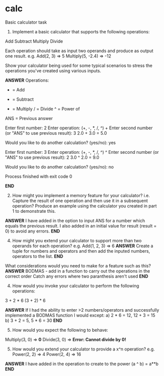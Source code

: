 # calc
Basic calculator task

1. Implement a basic calculator that supports the following operations:

Add
Subtract
Multiply
Divide 

Each operation should take as input two operands and produce as output one result.
e.g.
Add(2, 3) => 5
Multiply(5, -2.4) => -12 

Show your calculator being used for some typical scenarios to stress the operations you've created using various inputs.

**ANSWER**
Operations:
+ = Add
- = Subtract
* = Multiply
/ = Divide
^ = Power of

ANS = Previous answer

Enter first number: 2
Enter operation: (+, -, *, /, ^) +
Enter second number (or "ANS" to use previous result): 3
2.0 + 3.0
= 5.0

Would you like to do another calculation? (yes/no): yes

Enter first number: 3
Enter operation: (+, -, *, /, ^) ^
Enter second number (or "ANS" to use previous result): 2
3.0 ^ 2.0
= 9.0

Would you like to do another calculation? (yes/no): no

Process finished with exit code 0

**END**

2. How might you implement a memory feature for your calculator?
i.e. Capture the result of one operation and then use it in a subsequent operation?
Produce an example using the calculator you created in part 1 to demonstrate this.

**ANSWER**
I have added in the option to input ANS for a number which equals the previous result. I also added in an initial value for result (result = 0) to avoid any errors. 
**END**

4. How might you extend your calculator to support more than two operands for each operation?
e.g.
Add(1, 2, 3) => 6
**ANSWER**
Create a tuple for numbers and operators and then add the inputed numbers, operators to the list. 
 **END**

What considerations would you need to make for a feature such as this?
**ANSWER**
BODMAS - add in a function to carry out the operations in the correct order
Catch any errors where two paranthesis aren't used
**END**


4. How would you invoke your calculator to perform the following operations:

3 + 2 * 6
(3 + 2) * 6

**ANSWER**
If I had the ability to enter >2 numbers/operators and successfully implemented a BODMAS function I would except:
a) 2 * 6 = 12, 12 + 3 = 15
b) 3 + 2 = 5, 5 * 6 = 30
**END**

5. How would you expect the following to behave:

Multiply(3, 0) => **0**
Divide(3, 0) => **Error: Cannot divide by 0!**

 

5. How would you extend your calculator to provide a x^n operation?
e.g.
Power(2, 2) => 4
Power(2, 4) => 16

**ANSWER**
I have added in the operation to create to the power (a ^ b) = a**b
**END**
